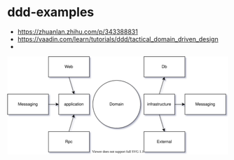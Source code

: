 # ddd-examples

* https://zhuanlan.zhihu.com/p/343388831
* https://vaadin.com/learn/tutorials/ddd/tactical_domain_driven_design
* 
![](./assets/ddd.svg)
